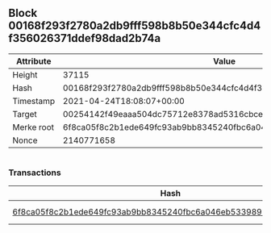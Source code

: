 ## Block 00168f293f2780a2db9fff598b8b50e344cfc4d4f356026371ddef98dad2b74a

Attribute | Value
--- | ---
Height | 37115
Hash | 00168f293f2780a2db9fff598b8b50e344cfc4d4f356026371ddef98dad2b74a
Timestamp | 2021-04-24T18:08:07+00:00
Target | 00254142f49eaaa504dc75712e8378ad5316cbcead634704b3734b6271167cc4
Merke root | 6f8ca05f8c2b1ede649fc93ab9bb8345240fbc6a046eb533989361b5e5479e22
Nonce | 2140771658

```

```

### Transactions

Hash | Amount
--- | ---
[6f8ca05f8c2b1ede649fc93ab9bb8345240fbc6a046eb533989361b5e5479e22](6f8ca05f8c2b1ede649fc93ab9bb8345240fbc6a046eb533989361b5e5479e22.md) | 10.00000000 SKEPTI 
